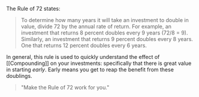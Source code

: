 The Rule of 72 states:

> To determine how many years it will take an investment to double in value, divide 72 by the annual rate of return.  For example, an investment that returns 8 percent doubles every 9 years (72/8 = 9).  Similarly, an investment that returns 9 percent doubles every 8 years.  One that returns 12 percent doubles every 6 years.

In general, this rule is used to quickly understand the effect of [[Compounding]] on your investments: specifically that there is great value in starting _early_.  Early means you get to reap the benefit from these doublings.

> "Make the Rule of 72 work for you."